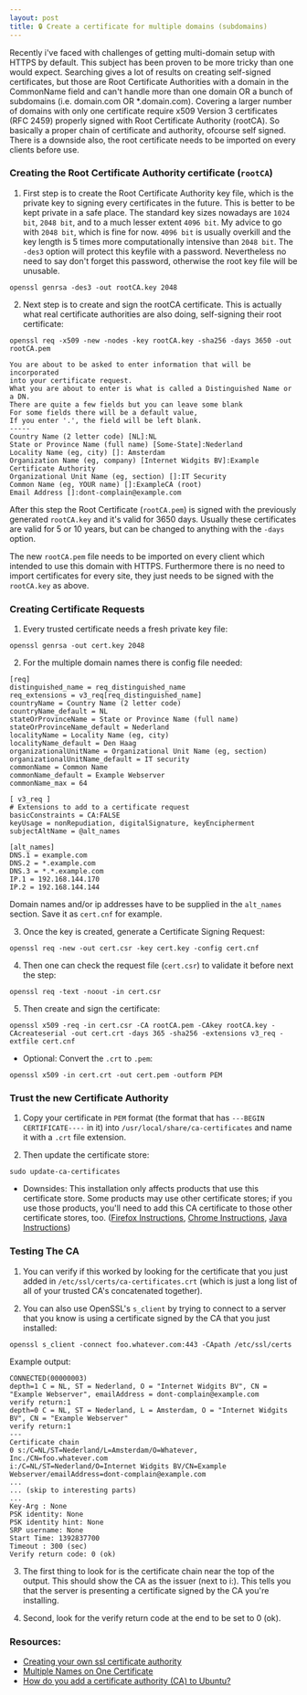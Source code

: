 ```yaml
---
layout: post
title: 🔒 Create a certificate for multiple domains (subdomains)
---
```


Recently i've faced with challenges of getting multi-domain setup with HTTPS by default. This subject has been proven to be more tricky than one would expect. Searching gives a lot of results on creating self-signed certificates, but those are Root Certificate Authorities with a domain in the CommonName field and can't handle more than one domain OR a bunch of subdomains (i.e. domain.com OR \*.domain.com). Covering a larger number of domains with only one certificate require x509 Version 3 certificates (RFC 2459) properly signed with Root Certificate Authority (rootCA). So basically a proper chain of certificate and authority, ofcourse self signed. There is a downside also, the root certificate needs to be imported on every clients before use.

### Creating the Root Certificate Authority certificate (`rootCA`)
1. First step is to create the Root Certificate Authority key file, which is the private key to signing every certificates in the future. This is better to be kept private in a safe place.
The standard key sizes nowadays are `1024 bit`, `2048 bit`, and to a much lesser extent `4096 bit`. My advice to go with `2048 bit`, which is fine for now. `4096 bit` is usually overkill and the key length is 5 times more computationally intensive than `2048 bit`. The `-des3` option will protect this keyfile with a password. Nevertheless no need to say don't forget this password, otherwise the root key file will be unusable.
```shell
openssl genrsa -des3 -out rootCA.key 2048
```

2. Next step is to create and sign the rootCA certificate. This is actually what real certificate authorities are also doing, self-signing their root certificate:
```shell
openssl req -x509 -new -nodes -key rootCA.key -sha256 -days 3650 -out rootCA.pem
```

```
You are about to be asked to enter information that will be incorporated
into your certificate request.
What you are about to enter is what is called a Distinguished Name or a DN.
There are quite a few fields but you can leave some blank
For some fields there will be a default value,
If you enter '.', the field will be left blank.
-----
Country Name (2 letter code) [NL]:NL
State or Province Name (full name) [Some-State]:Nederland
Locality Name (eg, city) []: Amsterdam
Organization Name (eg, company) [Internet Widgits BV]:Example Certificate Authority
Organizational Unit Name (eg, section) []:IT Security
Common Name (eg, YOUR name) []:ExampleCA (root)
Email Address []:dont-complain@example.com
```

After this step the Root Certificate (`rootCA.pem`) is signed with the previously generated `rootCA.key` and it's valid for 3650 days. Usually these certificates are valid for 5 or 10 years, but can be changed to anything with the `-days` option.

The new `rootCA.pem` file needs to be imported on every client which intended to use this domain with HTTPS.
Furthermore there is no need to import certificates for every site, they just needs to be signed with the `rootCA.key` as above.

### Creating Certificate Requests
1. Every trusted certificate needs a fresh private key file:
```shell
openssl genrsa -out cert.key 2048
```

2. For the multiple domain names there is config file needed:

```
[req]
distinguished_name = req_distinguished_name
req_extensions = v3_req[req_distinguished_name]
countryName = Country Name (2 letter code)
countryName_default = NL
stateOrProvinceName = State or Province Name (full name)
stateOrProvinceName_default = Nederland
localityName = Locality Name (eg, city)
localityName_default = Den Haag
organizationalUnitName = Organizational Unit Name (eg, section)
organizationalUnitName_default = IT security
commonName = Common Name
commonName_default = Example Webserver
commonName_max = 64

[ v3_req ]
# Extensions to add to a certificate request
basicConstraints = CA:FALSE
keyUsage = nonRepudiation, digitalSignature, keyEncipherment
subjectAltName = @alt_names

[alt_names]
DNS.1 = example.com
DNS.2 = *.example.com
DNS.3 = *.*.example.com
IP.1 = 192.168.144.170
IP.2 = 192.168.144.144
```

Domain names and/or ip addresses have to be supplied in the `alt_names` section. Save it as `cert.cnf` for example.

3. Once the key is created, generate a Certificate Signing Request:
```shell
openssl req -new -out cert.csr -key cert.key -config cert.cnf
```

4. Then one can check the request file (`cert.csr`) to validate it before next the step:
```shell
openssl req -text -noout -in cert.csr
```

5. Then create and sign the certificate:
```shell
openssl x509 -req -in cert.csr -CA rootCA.pem -CAkey rootCA.key -CAcreateserial -out cert.crt -days 365 -sha256 -extensions v3_req -extfile cert.cnf
```

* Optional:
Convert the `.crt` to `.pem`:
```shell
openssl x509 -in cert.crt -out cert.pem -outform PEM
```

### Trust the new Certificate Authority
1. Copy your certificate in `PEM` format (the format that has `---BEGIN CERTIFICATE----` in it) into `/usr/local/share/ca-certificates` and name it with a `.crt` file extension.

2. Then update the certificate store:
```shell
sudo update-ca-certificates
```

* Downsides: This installation only affects products that use this certificate store. Some products may use other certificate stores; if you use those products, you'll need to add this CA certificate to those other certificate stores, too. ([Firefox Instructions](http://www.cyberciti.biz/faq/firefox-adding-trusted-ca/), [Chrome Instructions](http://blogmines.com/blog/2010/07/08/how-to-import-a-certificate-in-google-chrome/), [Java Instructions](http://www.windowsazure.com/en-us/documentation/articles/java-add-certificate-ca-store/))

### Testing The CA
1. You can verify if this worked by looking for the certificate that you just added in `/etc/ssl/certs/ca-certificates.crt` (which is just a long list of all of your trusted CA's concatenated together).

2. You can also use OpenSSL's `s_client` by trying to connect to a server that you know is using a certificate signed by the CA that you just installed:
```shell
openssl s_client -connect foo.whatever.com:443 -CApath /etc/ssl/certs
```

Example output:
```
CONNECTED(00000003)
depth=1 C = NL, ST = Nederland, O = "Internet Widgits BV", CN = "Example Webserver", emailAddress = dont-complain@example.com
verify return:1
depth=0 C = NL, ST = Nederland, L = Amsterdam, O = "Internet Widgits BV", CN = "Example Webserver"
verify return:1
---
Certificate chain
0 s:/C=NL/ST=Nederland/L=Amsterdam/O=Whatever, Inc./CN=foo.whatever.com
i:/C=NL/ST=Nederland/O=Internet Widgits BV/CN=Example Webserver/emailAddress=dont-complain@example.com
...
... (skip to interesting parts)
...
Key-Arg : None
PSK identity: None
PSK identity hint: None
SRP username: None
Start Time: 1392837700
Timeout : 300 (sec)
Verify return code: 0 (ok)
```

3. The first thing to look for is the certificate chain near the top of the output. This should show the CA as the issuer (next to i:). This tells you that the server is presenting a certificate signed by the CA you're installing.

4. Second, look for the verify return code at the end to be set to 0 (ok).

### Resources:
* [Creating your own ssl certificate authority](http://datacenteroverlords.com/2012/03/01/creating-your-own-ssl-certificate-authority/)
* [Multiple Names on One Certificate](http://apetec.com/support/GenerateSAN-CSR.htm)
* [How do you add a certificate authority (CA) to Ubuntu?](http://superuser.com/questions/437330/how-do-you-add-a-certificate-authority-ca-to-ubuntu#719047)
